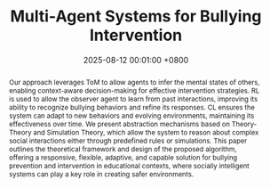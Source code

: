 ---
title:          "Multi-Agent Systems for Bullying Intervention"
date:           2025-08-12 00:01:00 +0800
selected:       true
pub:            "AAMAS '25: Proceedings of the 24th International Conference on Autonomous Agents and Multiagent System"
# pub_pre:        "Submitted to "
# pub_post:       'Under review.'
pub_last:       ' <span class="badge badge-pill badge-publication badge-success">iCORE A*</span>'
pub_date:       "2025"
#semantic_scholar_id: e4c42bdc965130703cd12fcb0786da4dba90fe47  # use this to retrieve citation count
abstract: >-
  Our approach leverages ToM to allow agents to infer the mental states of others, enabling context-aware decision-making for effective intervention strategies. RL is used to allow the observer agent to learn from past interactions, improving its ability to recognize bullying behaviors and refine its responses. CL ensures the system can adapt to new behaviors and evolving environments, maintaining its effectiveness over time. We present abstraction mechanisms based on Theory-Theory and Simulation Theory, which allow the system to reason about complex social interactions either through predefined rules or simulations. This paper outlines the theoretical framework and design of the proposed algorithm, offering a responsive, flexible, adaptive, and capable solution for bullying prevention and intervention in educational contexts, where socially intelligent systems can play a key role in creating safer environments.
cover:          /assets/images/covers/aamas_cover.jpg
authors:
  - Luis Zhinin-Vera
  - José J. González-García
  - Víctor López-Jaquero
  - Elena Navarro
  - Pascual González
links:
  Paper: https://dl.acm.org/doi/10.5555/3709347.3744028
  #Unsplash: https://unsplash.com/photos/sliced-in-half-pineapple--_PLJZmHZzk
---